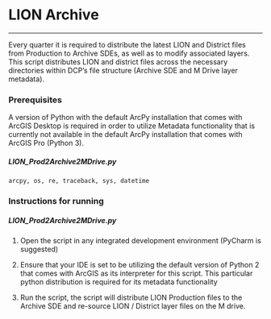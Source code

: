# LION Archive

*******************************

Every quarter it is required to distribute the latest LION and District files from Production to Archive SDEs, as well as to modify associated layers. This script distributes LION and district files across the necessary directories within DCP’s file structure (Archive SDE and M Drive layer metadata).

### Prerequisites

A version of Python with the default ArcPy installation that comes with ArcGIS Desktop is required in order to utilize Metadata functionality that is currently not available in the default ArcPy installation that comes with ArcGIS Pro (Python 3). 

##### LION_Prod2Archive2MDrive.py

```
arcpy, os, re, traceback, sys, datetime
```

### Instructions for running

##### LION_Prod2Archive2MDrive.py

1. Open the script in any integrated development environment (PyCharm is suggested)

2. Ensure that your IDE is set to be utilizing the default version of Python 2 that comes with ArcGIS as its interpreter for this script. This particular python distribution is required for its metadata functionality

3. Run the script, the script will distribute LION Production files to the Archive SDE and re-source LION / District layer files on the M drive.


